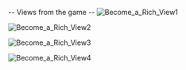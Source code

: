 -- Views from the game --
![Become_a_Rich_View1](https://user-images.githubusercontent.com/44369740/229240209-c18f0a71-eba3-4050-a2e5-e563aad55b4f.png)

![Become_a_Rich_View2](https://user-images.githubusercontent.com/44369740/229240214-8350d3a5-f4b1-4224-98ac-3a3aa97909b3.png)

![Become_a_Rich_View3](https://user-images.githubusercontent.com/44369740/229240215-85d18a34-6dcf-4caa-9dad-d3ee71def29d.png)

![Become_a_Rich_View4](https://user-images.githubusercontent.com/44369740/229240224-b855201f-a970-4f7e-aac7-303452fd2867.png)

